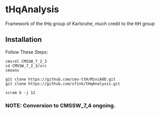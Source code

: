 tHqAnalysis
=======

Framework of the tHq group of Karlsruhe, much credit to the ttH group

## Installation
Follow These Steps:

    cmsrel CMSSW_7_2_3
    cd CMSSW_7_2_3/src
    cmsenv

    git clone https://github.com/cms-ttH/MiniAOD.git
    git clone https://github.com/sfink/tHqAnalysis.git
    
    scram b -j 12


### NOTE: Conversion to CMSSW_7_4 ongoing. 